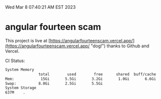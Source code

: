 Wed Mar  8 07:40:21 AM EST 2023

# angular fourteen scam


This project is live at [https://angularfourteenscam.vercel.app/](https://angularfourteenscam.vercel.app/ "dog!") thanks to Github and Vercel.

CI Status: 

```bash
System Memory
               total        used        free      shared  buff/cache   available
Mem:            15Gi       5.5Gi       3.2Gi       1.0Gi       6.6Gi       8.5Gi
Swap:          8.0Gi       2.5Gi       5.5Gi
System Storage
637M	.
```
```bash
